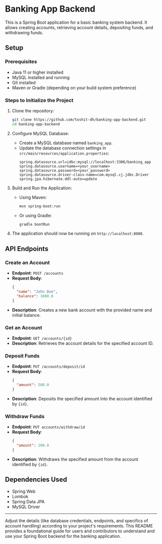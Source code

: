 # Banking App Backend

This is a Spring Boot application for a basic banking system backend. It allows creating accounts, retrieving account details, depositing funds, and withdrawing funds.

## Setup

### Prerequisites
- Java 11 or higher installed
- MySQL installed and running
- Git installed
- Maven or Gradle (depending on your build system preference)

### Steps to Initialize the Project

1. Clone the repository:
   ```bash
   git clone https://github.com/toshit-dh/banking-app-backend.git
   cd banking-app-backend
   ```

2. Configure MySQL Database:
   - Create a MySQL database named `banking_app`.
   - Update the database connection settings in `src/main/resources/application.properties`:
     ```properties
     spring.datasource.url=jdbc:mysql://localhost:3306/banking_app
     spring.datasource.username=<your_username>
     spring.datasource.password=<your_password>
     spring.datasource.driver-class-name=com.mysql.cj.jdbc.Driver
     spring.jpa.hibernate.ddl-auto=update
     ```

3. Build and Run the Application:
   - Using Maven:
     ```bash
     mvn spring-boot:run
     ```
   - Or using Gradle:
     ```bash
     gradle bootRun
     ```

4. The application should now be running on `http://localhost:8080`.

## API Endpoints

### Create an Account
- **Endpoint**: `POST /accounts`
- **Request Body**:
  ```json
  {
    "name": "John Doe",
    "balance": 1000.0
  }
  ```
- **Description**: Creates a new bank account with the provided name and initial balance.

### Get an Account
- **Endpoint**: `GET /accounts/{id}`
- **Description**: Retrieves the account details for the specified account ID.

### Deposit Funds
- **Endpoint**: `PUT /accounts/deposit/id`
- **Request Body**:
  ```json
  {
    "amount": 500.0
  }
  ```
- **Description**: Deposits the specified amount into the account identified by `{id}`.

### Withdraw Funds
- **Endpoint**: `PUT accounts/withdraw/id`
- **Request Body**:
  ```json
  {
    "amount": 200.0
  }
  ```
- **Description**: Withdraws the specified amount from the account identified by `{id}`.

## Dependencies Used
- Spring Web
- Lombok
- Spring Data JPA
- MySQL Driver

---

Adjust the details (like database credentials, endpoints, and specifics of account handling) according to your project's requirements. This README provides a foundational guide for users and contributors to understand and use your Spring Boot backend for the banking application.
